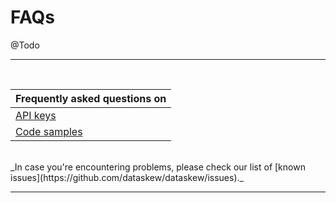 # FAQs
@Todo

------------------------------

<br>

|Frequently asked questions on
|-----------------------------
|[API keys](./api-keys#faqs-on-api-keys)
|[Code samples](./api-usage#faqs-on-api-usage)

<br>
_In case you're encountering problems, please check our list of  [known issues](https://github.com/dataskew/dataskew/issues)._

------------------------------

